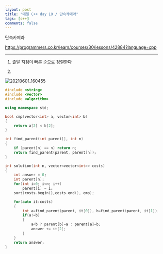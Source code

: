 ```yaml
---
layout: post
title: "매일 C++ day 10 / 단속카메라"
tags: [c++]
comments: false
---
```


단속카메라

https://programmers.co.kr/learn/courses/30/lessons/42884?language=cpp

---

1) 출발 지점이 빠른 순으로 정렬한다

2)

![20210601_160455](https://user-images.githubusercontent.com/26412908/120283078-c6062680-c2f5-11eb-834b-a45d6d094250.jpg)



```c++
#include <string>
#include <vector>
#include <algorithm>

using namespace std;

bool cmp(vector<int> a, vector<int> b)
{
	return a[2] < b[2];
}

int find_parent(int parent[], int n) 
{
	if (parent[n] == n) return n;
	return find_parent(parent, parent[n]);
}

int solution(int n, vector<vector<int>> costs) 
{
    int answer = 0;
    int parent[n];
    for(int i=0; i<n; i++)
	 	parent[i] = i;
	sort(costs.begin(),costs.end(), cmp);	

	for(auto it:costs)
	{
		int a=find_parent(parent, it[0]), b=find_parent(parent, it[1]);
		if(a!=b)
		{
			a<b ? parent[b]=a : parent[a]=b;	
			answer += it[2];
		}
	}
    return answer;
}
```
